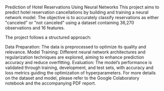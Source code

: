 Prediction of Hotel Reservations Using Neural Networks
This project aims to predict hotel reservation cancellations by building and training a neural network model.
The objective is to accurately classify reservations as either "canceled" or "not canceled" using a dataset containing 36,270 observations and 16 features.

The project follows a structured approach:

Data Preparation: The data is preprocessed to optimize its quality and relevance.
Model Training: Different neural network architectures and regularization techniques are explored, aiming to enhance prediction accuracy and reduce overfitting.
Evaluation: The model’s performance is validated through training, development, and test sets, with accuracy and loss metrics guiding the optimization of hyperparameters.
For more details on the dataset and model, please refer to the Google Colaboratory notebook and the accompanying PDF report.
